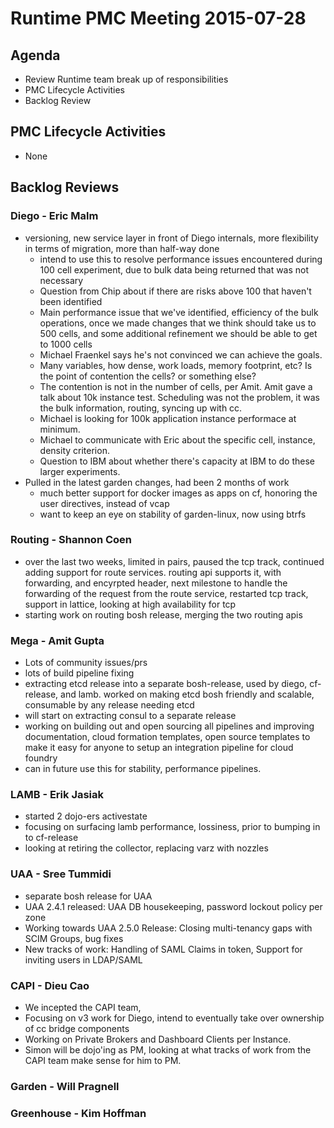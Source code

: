 # Runtime PMC Meeting 2015-07-28

## Agenda
* Review Runtime team break up of responsibilities
* PMC Lifecycle Activities
* Backlog Review

## PMC Lifecycle Activities
* None

## Backlog Reviews

### Diego - Eric Malm
* versioning, new service layer in front of Diego internals, more flexibility in terms of migration, more than half-way done
  * intend to use this to resolve performance issues encountered during 100 cell experiment, due to bulk data being returned that was not necessary
   - Question from Chip about if there are risks above 100 that haven't been identified
   - Main performance issue that we've identified, efficiency of the bulk operations, once we made changes that we think should take us to 500 cells, and some additional refinement we should be able to get to 1000 cells
   - Michael Fraenkel says he's not convinced we can achieve the goals.
   - Many variables, how dense, work loads, memory footprint, etc? Is the point of contention the cells? or something else?
   - The contention is not in the number of cells, per Amit.  Amit gave a talk about 10k instance test.  Scheduling was not the problem, it was the bulk information, routing, syncing up with cc.
   - Michael is looking for 100k application instance performace at minimum.
   - Michael to communicate with Eric about the specific cell, instance, density criterion.
   - Question to IBM about whether there's capacity at IBM to do these larger experiments.
* Pulled in the latest garden changes, had been 2 months of work
  - much better support for docker images as apps on cf, honoring the user directives, instead of vcap
  - want to keep an eye on stability of garden-linux, now using btrfs

### Routing - Shannon Coen
 * over the last two weeks, limited in pairs, paused the tcp track, continued adding support for route services.  routing api supports it, with forwarding, and encyrpted header, next milestone to handle the forwarding of the request from the route service, 
 restarted tcp track, support in lattice, looking at high availability for tcp
 * starting work on routing bosh release, merging the two routing apis
 
### Mega - Amit Gupta
 * Lots of community issues/prs
* lots of build pipeline fixing
* extracting etcd release into a separate bosh-release, used by diego, cf-release, and lamb. worked on making etcd bosh friendly and scalable, consumable by any release needing etcd
* will start on extracting consul to a separate release
* working on building out and open sourcing all pipelines and improving documentation, cloud formation templates, open source templates to make it easy for anyone to setup an integration pipeline for cloud foundry
* can in future use this for stability, performance pipelines.

### LAMB - Erik Jasiak
* started 2 dojo-ers activestate
* focusing on surfacing lamb performance, lossiness, prior to bumping in to cf-release
* looking at retiring the collector, replacing varz with nozzles

### UAA - Sree Tummidi
* separate bosh release for UAA
* UAA 2.4.1 released: UAA DB housekeeping, password lockout policy per zone
* Working towards UAA 2.5.0 Release: Closing multi-tenancy gaps with SCIM Groups, bug fixes
* New tracks of work: Handling of SAML Claims in token, Support for inviting users in LDAP/SAML

### CAPI - Dieu Cao
* We incepted the CAPI team,
* Focusing on v3 work for Diego, intend to eventually take over ownership of cc bridge components
* Working on Private Brokers and Dashboard Clients per Instance.
* Simon will be dojo'ing as PM, looking at what tracks of work from the CAPI team make sense for him to PM.
 
### Garden - Will Pragnell

### Greenhouse - Kim Hoffman
